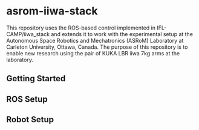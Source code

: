 # asrom-iiwa-stack

This repository uses the ROS-based control implemented in IFL-CAMP/iiwa_stack and extends it to work with the experimental setup at the Autonomous Space Robotics and Mechatronics (ASRoM) Laboratory at Carleton University, Ottawa, Canada. The purpose of this repository is to enable new research using the pair of KUKA LBR iiwa 7kg arms at the laboratory. 

## Getting Started 

## ROS Setup

## Robot Setup
